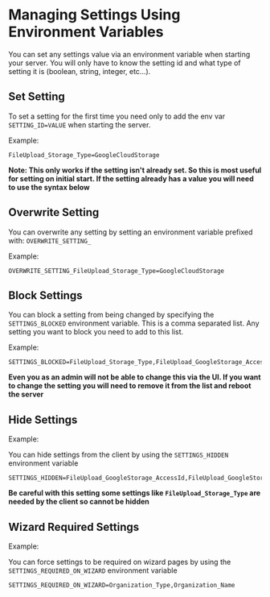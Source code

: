 # Managing Settings Using Environment Variables

You can set any settings value via an environment variable when starting your server. You will only have to know the setting id and what type of setting it is \(boolean, string, integer, etc...\).

## Set Setting

To set a setting for the first time you need only to add the env var `SETTING_ID=VALUE` when starting the server.

Example:

```text
FileUpload_Storage_Type=GoogleCloudStorage
```

**Note: This only works if the setting isn't already set. So this is most useful for setting on initial start. If the setting already has a value you will need to use the syntax below**

## Overwrite Setting

You can overwrite any setting by setting an environment variable prefixed with: `OVERWRITE_SETTING_`

Example:

```text
OVERWRITE_SETTING_FileUpload_Storage_Type=GoogleCloudStorage
```

## Block Settings

You can block a setting from being changed by specifying the `SETTINGS_BLOCKED` environment variable. This is a comma separated list. Any setting you want to block you need to add to this list.

Example:

```text
SETTINGS_BLOCKED=FileUpload_Storage_Type,FileUpload_GoogleStorage_AccessId,FileUpload_GoogleStorage_Secret
```

**Even you as an admin will not be able to change this via the UI. If you want to change the setting you will need to remove it from the list and reboot the server**

## Hide Settings

Example:

You can hide settings from the client by using the `SETTINGS_HIDDEN` environment variable

```text
SETTINGS_HIDDEN=FileUpload_GoogleStorage_AccessId,FileUpload_GoogleStorage_Secret
```

**Be careful with this setting some settings like `FileUpload_Storage_Type` are needed by the client so cannot be hidden**

## **Wizard Required** Settings

Example:

You can force settings to be required on wizard pages by using the `SETTINGS_REQUIRED_ON_WIZARD` environment variable

```text
SETTINGS_REQUIRED_ON_WIZARD=Organization_Type,Organization_Name
```

